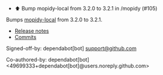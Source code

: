 - ⬆️ Bump mopidy-local from 3.2.0 to 3.2.1 in /mopidy (#105)

Bumps [mopidy-local](https://github.com/mopidy/mopidy-local) from 3.2.0 to 3.2.1.
- [Release notes](https://github.com/mopidy/mopidy-local/releases)
- [Commits](https://github.com/mopidy/mopidy-local/compare/v3.2.0...v3.2.1)

Signed-off-by: dependabot[bot] <support@github.com>

Co-authored-by: dependabot[bot] <49699333+dependabot[bot]@users.noreply.github.com>
